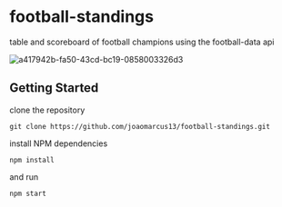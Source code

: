 # football-standings

table and scoreboard of football champions using the football-data api

![a417942b-fa50-43cd-bc19-0858003326d3](https://user-images.githubusercontent.com/47799418/144770332-1b2d7113-f398-446f-bcd8-349d8ca3204d.jpg)


## Getting Started

clone the repository

`git clone https://github.com/joaomarcus13/football-standings.git`

install NPM dependencies

`npm install`

and run

`npm start`
